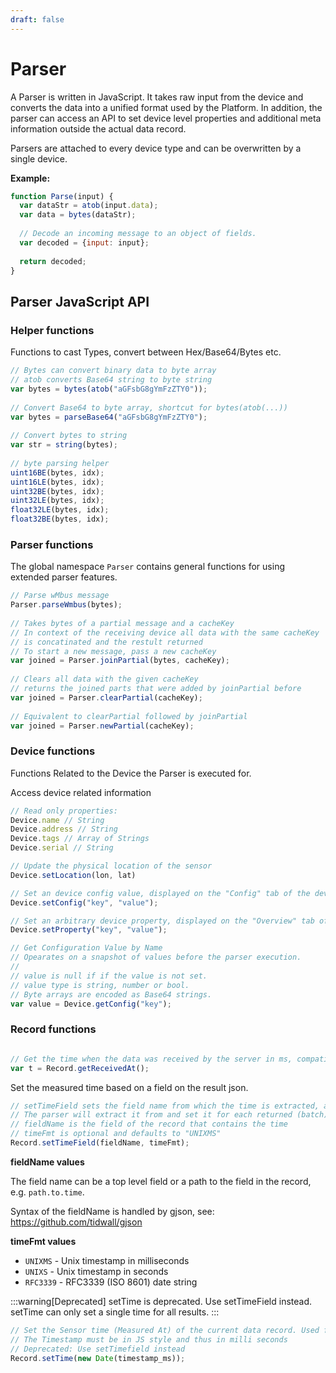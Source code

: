 ```yaml
---
draft: false
---
```


# Parser

A Parser is written in JavaScript. It takes raw input from the device and converts the data into a unified format used
by the Platform.
In addition, the parser can access an API to set device level properties and additional meta information outside the
actual data record.

Parsers are attached to every device type and can be overwritten by a single device.

**Example:**

```javascript
function Parse(input) {
  var dataStr = atob(input.data);
  var data = bytes(dataStr);
 
  // Decode an incoming message to an object of fields.
  var decoded = {input: input};
 
  return decoded;
}
```

## Parser JavaScript API

### Helper functions

Functions to cast Types, convert between Hex/Base64/Bytes etc.

```javascript
// Bytes can convert binary data to byte array
// atob converts Base64 string to byte string
var bytes = bytes(atob("aGFsbG8gYmFzZTY0"));
 
// Convert Base64 to byte array, shortcut for bytes(atob(...))
var bytes = parseBase64("aGFsbG8gYmFzZTY0");
 
// Convert bytes to string
var str = string(bytes);
 
// byte parsing helper
uint16BE(bytes, idx);
uint16LE(bytes, idx);
uint32BE(bytes, idx);
uint32LE(bytes, idx);
float32LE(bytes, idx);
float32BE(bytes, idx);
```

### Parser functions

The global namespace `Parser` contains general functions for using extended parser features.

```javascript
// Parse wMbus message
Parser.parseWmbus(bytes);
 
// Takes bytes of a partial message and a cacheKey
// In context of the receiving device all data with the same cacheKey
// is concatinated and the restult returned
// To start a new message, pass a new cacheKey
var joined = Parser.joinPartial(bytes, cacheKey);
 
// Clears all data with the given cacheKey
// returns the joined parts that were added by joinPartial before
var joined = Parser.clearPartial(cacheKey);
 
// Equivalent to clearPartial followed by joinPartial
var joined = Parser.newPartial(cacheKey);
```

### Device functions

Functions Related to the Device the Parser is executed for. 

Access device related information

```javascript
// Read only properties:
Device.name // String
Device.address // String
Device.tags // Array of Strings
Device.serial // String

// Update the physical location of the sensor
Device.setLocation(lon, lat)

// Set an device config value, displayed on the "Config" tab of the device
Device.setConfig("key", "value");

// Set an arbitrary device property, displayed on the "Overview" tab of the device
Device.setProperty("key", "value");

// Get Configuration Value by Name  
// Opearates on a snapshot of values before the parser execution.
//
// value is null if if the value is not set.
// value type is string, number or bool.
// Byte arrays are encoded as Base64 strings.
var value = Device.getConfig("key");
```

### Record functions


```javascript

// Get the time when the data was received by the server in ms, compatible with new Date(t).
var t = Record.getReceivedAt();
```

Set the measured time based on a field on the result json.

```javascript
// setTimeField sets the field name from which the time is extracted, and the time format it is written in.
// The parser will extract it from and set it for each returned (batch) record in the DB.
// fieldName is the field of the record that contains the time
// timeFmt is optional and defaults to "UNIXMS"
Record.setTimeField(fieldName, timeFmt);
```

**fieldName values**

The field name can be a top level field or a path to the field in the record, e.g. `path.to.time`.

Syntax of the fieldName is handled by gjson, see: https://github.com/tidwall/gjson

**timeFmt values**
* `UNIXMS` - Unix timestamp in milliseconds
* `UNIXS` - Unix timestamp in seconds
* `RFC3339` - RFC3339 (ISO 8601) date string


:::warning[Deprecated]
setTime is deprecated. Use setTimeField instead.
setTime can only set a single time for all results. 
:::

```javascript
// Set the Sensor time (Measured At) of the current data record. Used for display, filter, sorting.
// The Timestamp must be in JS style and thus in milli seconds
// Deprecated: Use setTimefield instead
Record.setTime(new Date(timestamp_ms));
```
